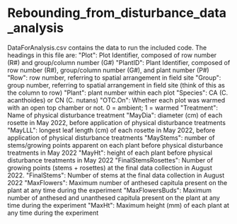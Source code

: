 # Rebounding_from_disturbance_data_analysis

DataForAnalysis.csv contains the data to run the included code. The headings in this file are:
"Plot": Plot Identifier, composed of row number (R#) and group/column number (G#)
"PlantID": Plant Identifier, composed of row number (R#), group/column number (G#), and plant number (P#)
"Row": row number, referring to spatial arrangement in field site
"Group": group number, referring to spatial arrangement in field site (think of this as the column to row)
"Plant": plant number within each plot
"Species": CA (C. acanthoides) or CN (C. nutans)
"OTC.On": Whether each plot was warmed with an open top chamber or not. 0 = ambient; 1 = warmed
"Treatment": Name of physical disturbance treatment
"MayDia": diameter (cm) of each rosette in May 2022, before application of physical disturbance treatments
"MayLLL": longest leaf length (cm) of each rosette in May 2022, before application of physical disturbance treatments
"MayStems": number of stems/growing points apparent on each plant before physical disturbance treatments in May 2022
"MayHt": height of each plant before physical disturbance treatments in May 2022
"FinalStemsRosettes": Number of growing points (stems + rosettes) at the final data collection in August 2022.
"FinalStems": Number of stems at the final data collection in August 2022
"MaxFlowers": Maximum number of anthesed capitula present on the plant at any time during the experiment
"MaxFlowersBuds": Maximum number of anthesed and unanthesed capitula present on the plant at any time during the experiment
"MaxHt": Maximum height (mm) of each plant at any time during the experiment
